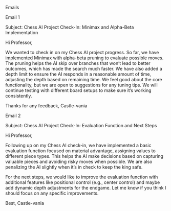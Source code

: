 Emails

Email 1

Subject: Chess AI Project Check-In: Minimax and Alpha-Beta Implementation

Hi Professor,

We wanted to check in on my Chess AI project progress. So far, we have implemented Minimax with alpha-beta pruning to evaluate possible moves. 
The pruning helps the AI skip over branches that won’t lead to better outcomes, which has made the search much faster. We have also added a depth 
limit to ensure the AI responds in a reasonable amount of time, adjusting the depth based on remaining time. We feel good about the core functionality, 
but we are open to suggestions for any tuning tips. We will continue testing with different board setups to make sure it’s working consistently.

Thanks for any feedback,
Castle-vania



Email 2

Subject: Chess AI Project Check-In: Evaluation Function and Next Steps

Hi Professor,

Following up on my Chess AI check-in, we have implemented a basic evaluation function focused on material advantage, assigning values to different piece types. 
This helps the AI make decisions based on capturing valuable pieces and avoiding risky moves when possible. We are also penalizing the AI slightly when it’s in 
check to keep the king safe.

For the next steps, we would like to improve the evaluation function with additional features like positional control (e.g., center control) and maybe add dynamic 
depth adjustments for the endgame. Let me know if you think I should focus on any specific improvements.

Best,
Castle-vania
